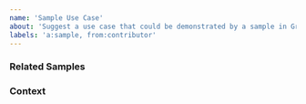 ```yaml
---
name: 'Sample Use Case'
about: 'Suggest a use case that could be demonstrated by a sample in Gradle's documentation.'
labels: 'a:sample, from:contributor'
---
```


<!--- 
Please follow the instructions below. 
We receive dozens of issues every week, so to stay productive, we will close issues that don't provide enough information. 
-->

<!--- Provide a brief summary of the use case/problem in the title above -->

### Related Samples
<!--- Explain how this sample may be different from other existing samples -->

### Context
<!--- How has this issue affected you? What are you trying to accomplish? What other alternatives have you considered? -->
<!--- Providing context helps us come up with a solution that is most useful in the real world -->
